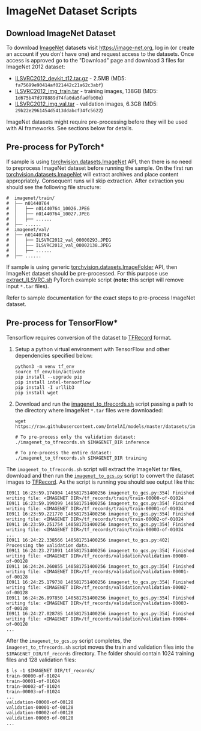 # ImageNet Dataset Scripts

## Download ImageNet Dataset

[ImageNet]: https://image-net.org
[ILSVRC2012_devkit_t12.tar.gz]: https://image-net.org/data/ILSVRC/2012/ILSVRC2012_devkit_t12.tar.gz
[ILSVRC2012_img_train.tar]: https://image-net.org/data/ILSVRC/2012/ILSVRC2012_img_val.tar
[ILSVRC2012_img_val.tar]: https://image-net.org/data/ILSVRC/2012/ILSVRC2012_img_train.tar

[extract_ILSVRC.sh]: https://github.com/pytorch/examples/blob/main/imagenet/extract_ILSVRC.sh
[torchvision.datasets.ImageNet]: https://pytorch.org/vision/0.16/generated/torchvision.datasets.ImageNet.html#torchvision.datasets.ImageNet
[torchvision.datasets.ImageFolder]: https://pytorch.org/vision/0.16/generated/torchvision.datasets.ImageFolder.html

[TFRecord]: https://www.tensorflow.org/tutorials/load_data/tfrecord

To download [ImageNet] datasets visit https://image-net.org, log in (or create an account if you don't have one) and request access to the datasets. Once access is approved go to the "Download" page and download 3 files for ImageNet 2012 dataset:

* [ILSVRC2012_devkit_t12.tar.gz] - 2.5MB (MD5: `fa75699e90414af021442c21a62c3abf`)
* [ILSVRC2012_img_train.tar] - training images, 138GB (MD5: `1d675b47d978889d74fa0da5fadfb00e`)
* [ILSVRC2012_img_val.tar] - validation images, 6.3GB (MD5: `29b22e2961454d5413ddabcf34fc5622`)

ImageNet datasets might require pre-processing before they will be used with AI frameworks. See sections below for details.

## Pre-process for PyTorch*

If sample is using [torchvision.datasets.ImageNet] API, then there is no need to preprocess ImageNet dataset before running the sample. On the first run [torchvision.datasets.ImageNet] will extract archives and place content appropriately. Consequent runs will skip extraction. After extraction you should see the following file structure:
```
#  imagenet/train/
#  ├── n01440764
#  │   ├── n01440764_10026.JPEG
#  │   ├── n01440764_10027.JPEG
#  │   ├── ......
#  ├── ......
#  imagenet/val/
#  ├── n01440764
#  │   ├── ILSVRC2012_val_00000293.JPEG
#  │   ├── ILSVRC2012_val_00002138.JPEG
#  │   ├── ......
#  ├── ......
```

If sample is using generic [torchvision.datasets.ImageFolder] API, then ImageNet dataset should be pre-processed. For this purpose use [extract_ILSVRC.sh] PyTorch example script (**note:** this script will remove input `*.tar` files).

Refer to sample documentation for the exact steps to pre-process ImageNet dataset.

## Pre-process for TensorFlow*

Tensorflow requires conversion of the dataset to [TFRecord] format.

1. Setup a python virtual environment with TensorFlow and other dependencies specified below:
   ```
   python3 -m venv tf_env
   source tf_env/bin/activate
   pip install --upgrade pip
   pip install intel-tensorflow
   pip install -I urllib3
   pip install wget
   ```

1. Download and run the [imagenet_to_tfrecords.sh](imagenet_to_tfrecords.sh) script passing a path to the directory where ImageNet `*.tar` files were downloaded:
   ```
   wget https://raw.githubusercontent.com/IntelAI/models/master/datasets/imagenet/imagenet_to_tfrecords.sh

   # To pre-process only the validation dataset:
   ./imagenet_to_tfrecords.sh $IMAGENET_DIR inference

   # To pre-process the entire dataset:
   ./imagenet_to_tfrecords.sh $IMAGENET_DIR training
   ```

The `imagenet_to_tfrecords.sh` script will extract the ImageNet tar files, download and then run the [`imagenet_to_gcs.py`](imagenet_to_gcs.py) script to convert the dataset images to [TFRecord]. As the script is running you should see output like this:
```
I0911 16:23:59.174904 140581751400256 imagenet_to_gcs.py:354] Finished writing file: <IMAGENET DIR>/tf_records/train/train-00000-of-01024
I0911 16:23:59.199399 140581751400256 imagenet_to_gcs.py:354] Finished writing file: <IMAGENET DIR>/tf_records/train/train-00001-of-01024
I0911 16:23:59.221770 140581751400256 imagenet_to_gcs.py:354] Finished writing file: <IMAGENET DIR>/tf_records/train/train-00002-of-01024
I0911 16:23:59.251754 140581751400256 imagenet_to_gcs.py:354] Finished writing file: <IMAGENET DIR>/tf_records/train/train-00003-of-01024
...
I0911 16:24:22.338566 140581751400256 imagenet_to_gcs.py:402] Processing the validation data.
I0911 16:24:23.271091 140581751400256 imagenet_to_gcs.py:354] Finished writing file: <IMAGENET DIR>/tf_records/validation/validation-00000-of-00128
I0911 16:24:24.260855 140581751400256 imagenet_to_gcs.py:354] Finished writing file: <IMAGENET DIR>/tf_records/validation/validation-00001-of-00128
I0911 16:24:25.179738 140581751400256 imagenet_to_gcs.py:354] Finished writing file: <IMAGENET DIR>/tf_records/validation/validation-00002-of-00128
I0911 16:24:26.097850 140581751400256 imagenet_to_gcs.py:354] Finished writing file: <IMAGENET DIR>/tf_records/validation/validation-00003-of-00128
I0911 16:24:27.028785 140581751400256 imagenet_to_gcs.py:354] Finished writing file: <IMAGENET DIR>/tf_records/validation/validation-00004-of-00128
...
```

After the `imagenet_to_gcs.py` script completes, the `imagenet_to_tfrecords.sh` script moves the train and validation files into the `$IMAGENET_DIR/tf_records` directory. The folder should contain 1024 training files and 128 validation files:
```
$ ls -1 $IMAGENET DIR/tf_records/
train-00000-of-01024
train-00001-of-01024
train-00002-of-01024
train-00003-of-01024
...
validation-00000-of-00128
validation-00001-of-00128
validation-00002-of-00128
validation-00003-of-00128
...
```
